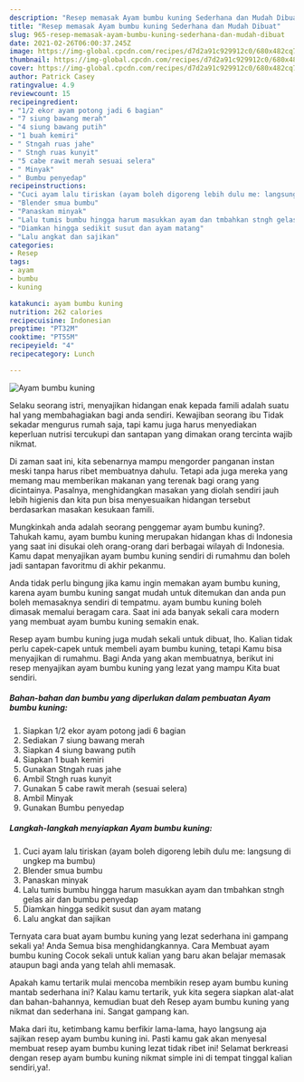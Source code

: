 ```yaml
---
description: "Resep memasak Ayam bumbu kuning Sederhana dan Mudah Dibuat"
title: "Resep memasak Ayam bumbu kuning Sederhana dan Mudah Dibuat"
slug: 965-resep-memasak-ayam-bumbu-kuning-sederhana-dan-mudah-dibuat
date: 2021-02-26T06:00:37.245Z
image: https://img-global.cpcdn.com/recipes/d7d2a91c929912c0/680x482cq70/ayam-bumbu-kuning-foto-resep-utama.jpg
thumbnail: https://img-global.cpcdn.com/recipes/d7d2a91c929912c0/680x482cq70/ayam-bumbu-kuning-foto-resep-utama.jpg
cover: https://img-global.cpcdn.com/recipes/d7d2a91c929912c0/680x482cq70/ayam-bumbu-kuning-foto-resep-utama.jpg
author: Patrick Casey
ratingvalue: 4.9
reviewcount: 15
recipeingredient:
- "1/2 ekor ayam potong jadi 6 bagian"
- "7 siung bawang merah"
- "4 siung bawang putih"
- "1 buah kemiri"
- " Stngah ruas jahe"
- " Stngh ruas kunyit"
- "5 cabe rawit merah sesuai selera"
- " Minyak"
- " Bumbu penyedap"
recipeinstructions:
- "Cuci ayam lalu tiriskan (ayam boleh digoreng lebih dulu me: langsung di ungkep ma bumbu)"
- "Blender smua bumbu"
- "Panaskan minyak"
- "Lalu tumis bumbu hingga harum masukkan ayam dan tmbahkan stngh gelas air dan bumbu penyedap"
- "Diamkan hingga sedikit susut dan ayam matang"
- "Lalu angkat dan sajikan"
categories:
- Resep
tags:
- ayam
- bumbu
- kuning

katakunci: ayam bumbu kuning 
nutrition: 262 calories
recipecuisine: Indonesian
preptime: "PT32M"
cooktime: "PT55M"
recipeyield: "4"
recipecategory: Lunch

---
```



![Ayam bumbu kuning](https://img-global.cpcdn.com/recipes/d7d2a91c929912c0/680x482cq70/ayam-bumbu-kuning-foto-resep-utama.jpg)

Selaku seorang istri, menyajikan hidangan enak kepada famili adalah suatu hal yang membahagiakan bagi anda sendiri. Kewajiban seorang ibu Tidak sekadar mengurus rumah saja, tapi kamu juga harus menyediakan keperluan nutrisi tercukupi dan santapan yang dimakan orang tercinta wajib nikmat.

Di zaman  saat ini, kita sebenarnya mampu mengorder panganan instan meski tanpa harus ribet membuatnya dahulu. Tetapi ada juga mereka yang memang mau memberikan makanan yang terenak bagi orang yang dicintainya. Pasalnya, menghidangkan masakan yang diolah sendiri jauh lebih higienis dan kita pun bisa menyesuaikan hidangan tersebut berdasarkan masakan kesukaan famili. 



Mungkinkah anda adalah seorang penggemar ayam bumbu kuning?. Tahukah kamu, ayam bumbu kuning merupakan hidangan khas di Indonesia yang saat ini disukai oleh orang-orang dari berbagai wilayah di Indonesia. Kamu dapat menyajikan ayam bumbu kuning sendiri di rumahmu dan boleh jadi santapan favoritmu di akhir pekanmu.

Anda tidak perlu bingung jika kamu ingin memakan ayam bumbu kuning, karena ayam bumbu kuning sangat mudah untuk ditemukan dan anda pun boleh memasaknya sendiri di tempatmu. ayam bumbu kuning boleh dimasak memalui beragam cara. Saat ini ada banyak sekali cara modern yang membuat ayam bumbu kuning semakin enak.

Resep ayam bumbu kuning juga mudah sekali untuk dibuat, lho. Kalian tidak perlu capek-capek untuk membeli ayam bumbu kuning, tetapi Kamu bisa menyajikan di rumahmu. Bagi Anda yang akan membuatnya, berikut ini resep menyajikan ayam bumbu kuning yang lezat yang mampu Kita buat sendiri.

<!--inarticleads1-->

##### Bahan-bahan dan bumbu yang diperlukan dalam pembuatan Ayam bumbu kuning:

1. Siapkan 1/2 ekor ayam potong jadi 6 bagian
1. Sediakan 7 siung bawang merah
1. Siapkan 4 siung bawang putih
1. Siapkan 1 buah kemiri
1. Gunakan  Stngah ruas jahe
1. Ambil  Stngh ruas kunyit
1. Gunakan 5 cabe rawit merah (sesuai selera)
1. Ambil  Minyak
1. Gunakan  Bumbu penyedap




<!--inarticleads2-->

##### Langkah-langkah menyiapkan Ayam bumbu kuning:

1. Cuci ayam lalu tiriskan (ayam boleh digoreng lebih dulu me: langsung di ungkep ma bumbu)
1. Blender smua bumbu
1. Panaskan minyak
1. Lalu tumis bumbu hingga harum masukkan ayam dan tmbahkan stngh gelas air dan bumbu penyedap
1. Diamkan hingga sedikit susut dan ayam matang
1. Lalu angkat dan sajikan




Ternyata cara buat ayam bumbu kuning yang lezat sederhana ini gampang sekali ya! Anda Semua bisa menghidangkannya. Cara Membuat ayam bumbu kuning Cocok sekali untuk kalian yang baru akan belajar memasak ataupun bagi anda yang telah ahli memasak.

Apakah kamu tertarik mulai mencoba membikin resep ayam bumbu kuning mantab sederhana ini? Kalau kamu tertarik, yuk kita segera siapkan alat-alat dan bahan-bahannya, kemudian buat deh Resep ayam bumbu kuning yang nikmat dan sederhana ini. Sangat gampang kan. 

Maka dari itu, ketimbang kamu berfikir lama-lama, hayo langsung aja sajikan resep ayam bumbu kuning ini. Pasti kamu gak akan menyesal membuat resep ayam bumbu kuning lezat tidak ribet ini! Selamat berkreasi dengan resep ayam bumbu kuning nikmat simple ini di tempat tinggal kalian sendiri,ya!.

